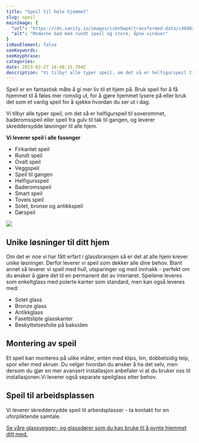 ```yaml
---
title: "Speil til hele hjemmet"
slug: speil
mainImage: {
  "url": "https://cdn.sanity.io/images/csbn9wp4/transformed-data/c40d8af73eabb1d5b5b6e0e1c5ce477a0d5f6fbc-2560x1822.jpg?fit=max&auto=format",
  "alt": "Moderne bad med rundt speil og store, åpne vinduer"
}
isNavElement: false
seoKeywords: 
seoKeyphrase: 
categories: 
date: 2023-02-27 16:48:15.794Z
description: "Vi tilbyr alle typer speil, om det så er helfigurspeil til soverommet, baderomsspeil eller speil fra gulv til tak til gangen, og leverer skreddersydde løsninger til alle hjem. "
---
```


Speil er en fantastisk måte å gi mer liv til et hjem på. Bruk speil for å få hjemmet til å føles mer romslig ut, for å gjøre hjemmet lysere på eller bruk det som et vanlig speil for å sjekke hvordan du ser ut i dag. 

Vi tilbyr alle typer speil, om det så er helfigurspeil til soverommet, baderomsspeil eller speil fra gulv til tak til gangen, og leverer skreddersydde løsninger til alle hjem. 

**Vi leverer speil i alle fasonger**

* Firkantet speil
* Rundt speil
* Ovalt speil
* Veggspeil
* Speil til gangen
* Helfigursspeil
* Baderomsspeil
* Smart speil
* Toveis speil
* Sotet, bronse og antikkspeil
* Dørspeil



![](https://cdn.sanity.io/images/csbn9wp4/transformed-data/74cc70de0c22e8c77052d46c4dcc00cc204df5aa-1440x900.jpg)

## Unike løsninger til ditt hjem

Om det er noe vi har fått erfart i glassbransjen så er det at alle hjem krever unike løsninger. Derfor leverer vi speil som dekker alle dine behov. Blant annet så leverer vi speil med hull, utsparinger og med innhakk - perfekt om du ønsker å gjøre det til en permanent del av interiøret. Speilene leveres som enkeltglass med polerte kanter som standard, men kan også leveres med:

* Sotet glass
* Bronze glass
* Antikkglass
* Fasettslipte glasskanter
* Beskyttelsesfolie på baksiden

## Montering av speil

Et speil kan monteres på ulike måter, enten med klips, lim, dobbelsidig teip, spor eller med skruer. Du velger hvordan du ønsker å ha det selv, men dersom du gjør en mer avansert installasjon anbefaler vi at du bruker oss til installasjonen.Vi leverer også separate speilglass etter behov.

## Speil til arbeidsplassen

Vi leverer skreddersydde speil til arbeidsplasser - ta kontakt for en uforpliktende samtale.



[Se våre glassvegger- og glassdører som du kan bruke til å pynte hjemmet ditt med.](/smijernsdor)
